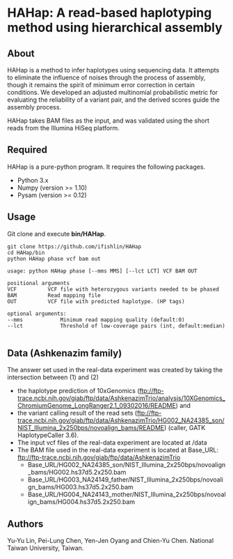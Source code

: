 # HAHap: A read-based haplotyping method using hierarchical assembly

About
---
HAHap is a method to infer haplotypes using sequencing data. It attempts to eliminate the influence of noises through the process of assembly, though it remains the spirit of minimum error correction in certain conditions. We developed an adjusted multinomial probabilistic metric for evaluating the reliability of a variant pair, and the derived scores guide the assembly process.

HAHap takes BAM files as the input, and was validated using the short reads from the Illumina HiSeq platform.



Required
---
HAHap is a pure-python program. It requires the following packages. 

* Python 3.x
* Numpy (version >= 1.10)
* Pysam (version >= 0.12)


Usage
---
Git clone and execute **bin/HAHap**.
```
git clone https://github.com/ifishlin/HAHap
cd HAHap/bin
python HAHap phase vcf bam out
```

```
usage: python HAHap phase [--mms MMS] [--lct LCT] VCF BAM OUT

positional arguments
VCF          VCF file with heterozygous variants needed to be phased
BAM          Read mapping file
OUT          VCF file with predicted haplotype. (HP tags)

optional arguments:
--mms            Minimum read mapping quality (default:0)
--lct            Threshold of low-coverage pairs (int, default:median)
        
```

Data (Ashkenazim family)
---
The answer set used in the real-data experiment was created by taking the intersection between (1) and (2)

* the haplotype prediction of 10xGenomics (ftp://ftp-trace.ncbi.nih.gov/giab/ftp/data/AshkenazimTrio/analysis/10XGenomics_ChromiumGenome_LongRanger2.1_09302016/README) and 
* the variant calling result of the read sets (ftp://ftp-trace.ncbi.nih.gov/giab/ftp/data/AshkenazimTrio/HG002_NA24385_son/NIST_Illumina_2x250bps/novoalign_bams/README) (caller, GATK HaplotypeCaller 3.6). 
* The input vcf files of the real-data experiment are located at /data
* The BAM file used in the real-data experiment is located at Base_URL: ftp://ftp-trace.ncbi.nih.gov/giab/ftp/data/AshkenazimTrio
    * Base_URL/HG002_NA24385_son/NIST_Illumina_2x250bps/novoalign_bams/HG002.hs37d5.2x250.bam
    * Base_URL/HG003_NA24149_father/NIST_Illumina_2x250bps/novoalign_bams/HG003.hs37d5.2x250.bam
    * Base_URL/HG004_NA24143_mother/NIST_Illumina_2x250bps/novoalign_bams/HG004.hs37d5.2x250.bam



Authors
---
Yu-Yu Lin, Pei-Lung Chen, Yen-Jen Oyang and Chien-Yu Chen. 
National Taiwan University, Taiwan.

